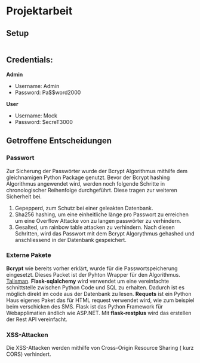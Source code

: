 # Projektarbeit

## Setup
```bash
```

## Credentials:
**Admin**
- Username: Admin
- Password: Pa$$word2000

**User**
- Username: Mock
- Password: $ecreT3000

## Getroffene Entscheidungen
### Passwort
Zur Sicherung der Passwörter wurde der Bcrypt Algorithmus mithilfe dem gleichnamigen Python Package genutzt. Bevor der Bcrypt hashing Algorithmus angewendet wird, werden noch folgende Schritte in chronologischer Reihenfolge durchgeführt. Diese tragen zur weiteren Sicherheit bei.
1. Gepepperd, zum Schutz bei einer geleakten Datenbank.
2. Sha256 hashing, um eine einheitliche länge pro Passwort zu erreichen um eine Overflow Attacke von zu langen passwörter zu verhindern.
3. Gesalted, um rainbow table attacken zu verhindern.
Nach diesen Schritten, wird das Passwort mit dem Bcrypt Algorythmus gehashed und anschliessend in der Datenbank gespeichert.

### Externe Pakete
**Bcrypt** wie bereits vorher erklärt, wurde für die Passwortspeicherung eingesetzt. Dieses Packet ist der Pyhton Wrapper für den Algorithmus. [Talisman](https://github.com/GoogleCloudPlatform/flask-talisman).
**Flask-sqlalchemy** wird verwendet um eine vereinfachte schnittstelle zwischen Python Code und SQL zu erhalten. Dadurch ist es möglich direkt im code aus der Datenbank zu lesen.
**Requets** ist ein Python Haus eigenes Paket das für HTML request verwendet wird, wie zum beispiel beim verschicken des SMS.
Flask ist das Python Framework für Webapplimatien ändlich wie ASP.NET. Mit **flask-restplus** wird das erstellen der Rest API vereinfacht.

### XSS-Attacken
Die XSS-Attacken werden mithilfe von Cross-Origin Resource Sharing ( kurz CORS) verhindert.
